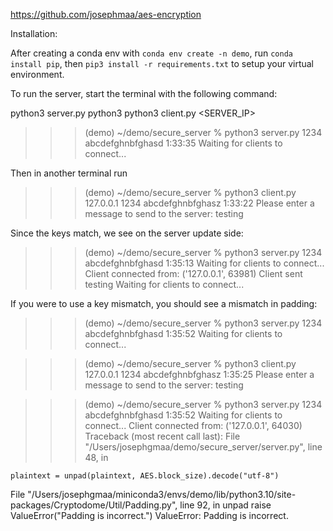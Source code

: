 https://github.com/josephmaa/aes-encryption

Installation:

After creating a conda env with `conda env create -n demo`, run `conda install pip`, then `pip3 install -r requirements.txt` to setup your virtual environment.

To run the server, start the terminal with the following command:

python3 server.py <PORT> <KEY>
python3 python3 client.py <SERVER_IP> <PORT> <KEY>

> > > (demo) ~/demo/secure_server % python3 server.py 1234 abcdefghnbfghasd 1:33:35
> > > Waiting for clients to connect...

Then in another terminal run

> > > (demo) ~/demo/secure_server % python3 client.py 127.0.0.1 1234 abcdefghnbfghasz 1:33:22
> > > Please enter a message to send to the server: testing

Since the keys match, we see on the server update side:

> > > (demo) ~/demo/secure_server % python3 server.py 1234 abcdefghnbfghasd 1:35:13
> > > Waiting for clients to connect...
> > > Client connected from: ('127.0.0.1', 63981)
> > > Client sent testing
> > > Waiting for clients to connect...

If you were to use a key mismatch, you should see a mismatch in padding:

> > > (demo) ~/demo/secure_server % python3 server.py 1234 abcdefghnbfghasd 1:35:52
> > > Waiting for clients to connect...

> > > (demo) ~/demo/secure_server % python3 client.py 127.0.0.1 1234 abcdefghnbfghasz 1:35:25
> > > Please enter a message to send to the server: testing

> > > (demo) ~/demo/secure_server % python3 server.py 1234 abcdefghnbfghasd 1:35:52
> > > Waiting for clients to connect...
> > > Client connected from: ('127.0.0.1', 64030)
> > > Traceback (most recent call last):
> > > File "/Users/josephgmaa/demo/secure_server/server.py", line 48, in <module>

    plaintext = unpad(plaintext, AES.block_size).decode("utf-8")

File "/Users/josephgmaa/miniconda3/envs/demo/lib/python3.10/site-packages/Cryptodome/Util/Padding.py", line 92, in unpad
raise ValueError("Padding is incorrect.")
ValueError: Padding is incorrect.
